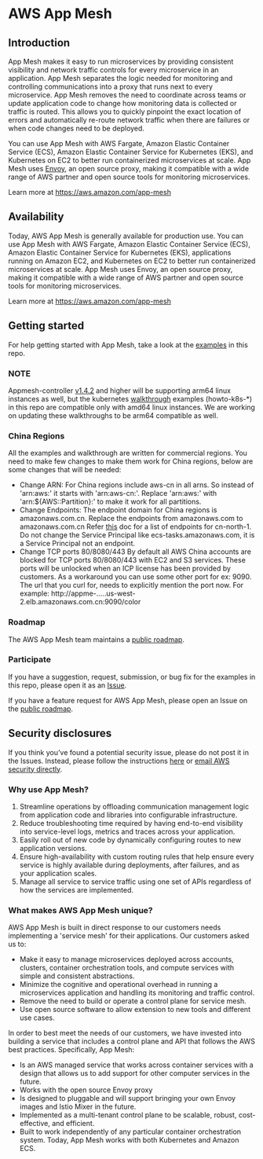 # AWS App Mesh

## Introduction

App Mesh makes it easy to run microservices by providing consistent visibility and network traffic controls for every microservice in an application. App Mesh separates the logic needed for monitoring and controlling communications into a proxy that runs next to every microservice. App Mesh removes the need to coordinate across teams or update application code to change how monitoring data is collected or traffic is routed. This allows you to quickly pinpoint the exact location of errors and automatically re-route network traffic when there are failures or when code changes need to be deployed.

You can use App Mesh with AWS Fargate, Amazon Elastic Container Service (ECS), Amazon Elastic Container Service for Kubernetes (EKS), and Kubernetes on EC2 to better run containerized microservices at scale. App Mesh uses [Envoy](https://www.envoyproxy.io/), an open source proxy, making it compatible with a wide range of AWS partner and open source tools for monitoring microservices.

Learn more at https://aws.amazon.com/app-mesh

## Availability

Today, AWS App Mesh is generally available for production use. You can use App Mesh with AWS Fargate, Amazon Elastic Container Service (ECS), Amazon Elastic Container Service for Kubernetes (EKS), applications running on Amazon EC2, and Kubernetes on EC2 to better run containerized microservices at scale. App Mesh uses Envoy, an open source proxy, making it compatible with a wide range of AWS partner and open source tools for monitoring microservices.

Learn more at https://aws.amazon.com/app-mesh

## Getting started
For help getting started with App Mesh, take a look at the [examples](https://github.com/aws/aws-app-mesh-examples/tree/master/examples) in this repo.  

### NOTE     
Appmesh-controller [v1.4.2](https://github.com/aws/aws-app-mesh-controller-for-k8s/releases/tag/v1.4.2) and higher will be supporting arm64 linux instances as well, but the kubernetes [walkthrough](https://github.com/aws/aws-app-mesh-examples/tree/main/walkthroughs) examples (howto-k8s-*) in this repo are compatible only with amd64 linux instances. We are working on updating these walkthroughs to be arm64 compatible as well.   

### China Regions
All the examples and walkthrough are written for commercial regions. You need to make few changes to make them work for China regions, below are some changes that will be needed:

* Change ARN:
  For China regions include aws-cn in all arns. So instead of 'arn:aws:' it starts with 'arn:aws-cn:'.
  Replace 'arn:aws:' with 'arn:${AWS::Partition}:' to make it work for all partitions.
* Change Endpoints:
  The endpoint domain for China regions is amazonaws.com.cn. Replace the endpoints from amazonaws.com to amazonaws.com.cn Refer [this](https://docs.amazonaws.cn/en_us/aws/latest/userguide/endpoints-Beijing.html) doc for a list of endpoints for cn-north-1.
  Do not change the Service Principal like ecs-tasks.amazonaws.com, it is a Service Principal not an endpoint.
* Change TCP ports 80/8080/443
  By default all AWS China accounts are blocked for TCP ports 80/8080/443 with EC2 and S3 services. These ports will be unlocked when an ICP license has been provided by customers. As a workaround you can use some other port for ex: 9090. The url that you curl for, needs to explicitly mention the port now.
  For example: http://appme-.....us-west-2.elb.amazonaws.com.cn:9090/color

### Roadmap

The AWS App Mesh team maintains a [public roadmap](https://github.com/aws/aws-app-mesh-roadmap).

### Participate

If you have a suggestion, request, submission, or bug fix for the examples in this repo, please open it as an [Issue](https://github.com/aws/aws-app-mesh-examples/issues).  

If you have a feature request for AWS App Mesh, please open an Issue on the [public roadmap](https://github.com/aws/aws-app-mesh-roadmap).

## Security disclosures

If you think you’ve found a potential security issue, please do not post it in the Issues.  Instead, please follow the instructions [here](https://aws.amazon.com/security/vulnerability-reporting/) or [email AWS security directly](mailto:aws-security@amazon.com).

### Why use  App Mesh?

1. Streamline operations by offloading communication management logic from application code and libraries into configurable infrastructure.
2. Reduce troubleshooting time required by having end-to-end visibility into service-level logs, metrics and traces across your application.
3. Easily roll out of new code by dynamically configuring routes to new application versions.
4. Ensure high-availability with custom routing rules that help ensure every service is highly available during deployments, after failures, and as your application scales.
5. Manage all service to service traffic using one set of APIs regardless of how the services are implemented.

### What makes AWS App Mesh unique?

AWS App Mesh is built in direct response to our customers needs implementing a 'service mesh' for their applications. Our customers asked us to:

* Make it easy to manage microservices deployed across accounts, clusters, container orchestration tools, and compute services with simple and consistent abstractions.
* Minimize the cognitive and operational overhead in running a microservices application and handling its monitoring and traffic control.
* Remove the need to build or operate a control plane for service mesh.
* Use open source software to allow extension to new tools and different use cases.

In order to best meet the needs of our customers, we have invested into building a service that includes a control plane and API that follows the AWS best practices. Specifically, App Mesh:

* Is an AWS managed service that works across container services with a design that allows us to add support for other computer services in the future.
* Works with the open source Envoy proxy
* Is designed to pluggable and will support bringing your own Envoy images and Istio Mixer in the future.
* Implemented as a multi-tenant control plane to be scalable, robust, cost-effective, and efficient.
* Built to work independently of any particular container orchestration system. Today, App Mesh works with both Kubernetes and Amazon ECS.
